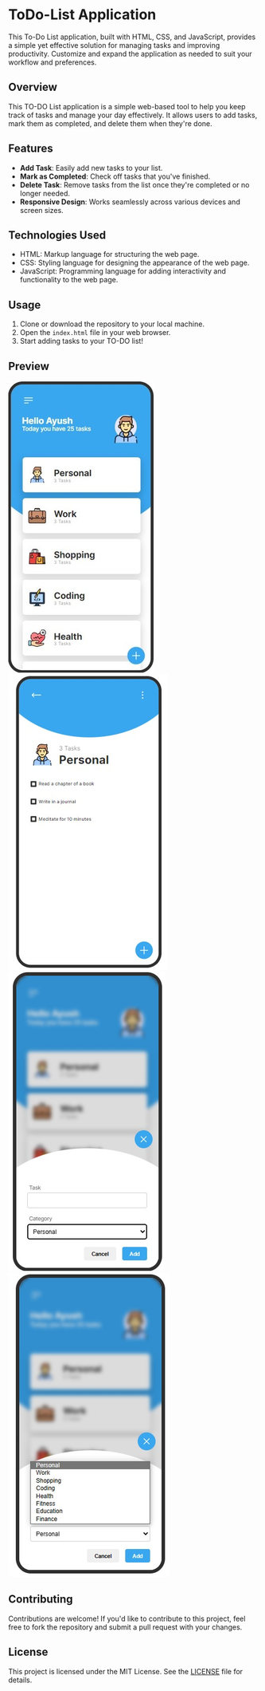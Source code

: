 # ToDo-List Application
This To-Do List application, built with HTML, CSS, and JavaScript, provides a simple yet effective solution for managing tasks and improving productivity. Customize and expand the application as needed to suit your workflow and preferences.


## Overview
This TO-DO List application is a simple web-based tool to help you keep track of tasks and manage your day effectively. It allows users to add tasks, mark them as completed, and delete them when they're done.

## Features
- **Add Task**: Easily add new tasks to your list.
- **Mark as Completed**: Check off tasks that you've finished.
- **Delete Task**: Remove tasks from the list once they're completed or no longer needed.
- **Responsive Design**: Works seamlessly across various devices and screen sizes.

## Technologies Used
- HTML: Markup language for structuring the web page.
- CSS: Styling language for designing the appearance of the web page.
- JavaScript: Programming language for adding interactivity and functionality to the web page.

## Usage
1. Clone or download the repository to your local machine.
2. Open the `index.html` file in your web browser.
3. Start adding tasks to your TO-DO list!
   
## Preview
![TO-DO List Application Preview](./preview1.jpg)
![TO-DO List Application Preview](./preview2.jpg)
![TO-DO List Application Preview](./preview3.jpg)
![TO-DO List Application Preview](./preview4.jpg)

## Contributing
Contributions are welcome! If you'd like to contribute to this project, feel free to fork the repository and submit a pull request with your changes.

## License
This project is licensed under the MIT License. See the [LICENSE](LICENSE) file for details.
